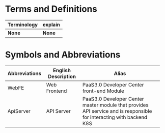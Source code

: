 # Terms and Definitions 
| Terminology |     explain     | 
|-------------|----------| 
| **None**    |  **None**         | 
# Symbols and Abbreviations 
| Abbreviations | English Description                                                            | Alias                                                                |
|---------------|--------------------------------------------------------------------------------|----------------------------------------------------------------------|
| WebFE         | Web Frontend                                                                   | PaaS3.0 Developer Center front-end Module                            |
| ApiServer     | API Server                                                                     | PaaS3.0 Developer Center master module that provides API service and is responsible for interacting with backend K8S |
